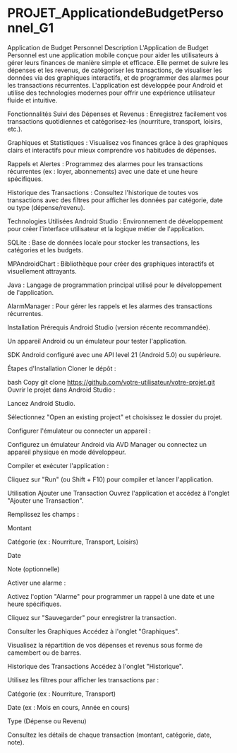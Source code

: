 # PROJET_ApplicationdeBudgetPersonnel_G1
Application de Budget Personnel
Description
L'Application de Budget Personnel est une application mobile conçue pour aider les utilisateurs à gérer leurs finances de manière simple et efficace. Elle permet de suivre les dépenses et les revenus, de catégoriser les transactions, de visualiser les données via des graphiques interactifs, et de programmer des alarmes pour les transactions récurrentes. L'application est développée pour Android et utilise des technologies modernes pour offrir une expérience utilisateur fluide et intuitive.

Fonctionnalités
Suivi des Dépenses et Revenus :
Enregistrez facilement vos transactions quotidiennes et catégorisez-les (nourriture, transport, loisirs, etc.).

Graphiques et Statistiques :
Visualisez vos finances grâce à des graphiques clairs et interactifs pour mieux comprendre vos habitudes de dépenses.

Rappels et Alertes :
Programmez des alarmes pour les transactions récurrentes (ex : loyer, abonnements) avec une date et une heure spécifiques.

Historique des Transactions :
Consultez l'historique de toutes vos transactions avec des filtres pour afficher les données par catégorie, date ou type (dépense/revenu).

Technologies Utilisées
Android Studio : Environnement de développement pour créer l'interface utilisateur et la logique métier de l'application.

SQLite : Base de données locale pour stocker les transactions, les catégories et les budgets.

MPAndroidChart : Bibliothèque pour créer des graphiques interactifs et visuellement attrayants.

Java : Langage de programmation principal utilisé pour le développement de l'application.

AlarmManager : Pour gérer les rappels et les alarmes des transactions récurrentes.

Installation
Prérequis
Android Studio (version récente recommandée).

Un appareil Android ou un émulateur pour tester l'application.

SDK Android configuré avec une API level 21 (Android 5.0) ou supérieure.

Étapes d'Installation
Cloner le dépôt :

bash
Copy
git clone https://github.com/votre-utilisateur/votre-projet.git
Ouvrir le projet dans Android Studio :

Lancez Android Studio.

Sélectionnez "Open an existing project" et choisissez le dossier du projet.

Configurer l'émulateur ou connecter un appareil :

Configurez un émulateur Android via AVD Manager ou connectez un appareil physique en mode développeur.

Compiler et exécuter l'application :

Cliquez sur "Run" (ou Shift + F10) pour compiler et lancer l'application.

Utilisation
Ajouter une Transaction
Ouvrez l'application et accédez à l'onglet "Ajouter une Transaction".

Remplissez les champs :

Montant

Catégorie (ex : Nourriture, Transport, Loisirs)

Date

Note (optionnelle)

Activer une alarme :

Activez l'option "Alarme" pour programmer un rappel à une date et une heure spécifiques.

Cliquez sur "Sauvegarder" pour enregistrer la transaction.

Consulter les Graphiques
Accédez à l'onglet "Graphiques".

Visualisez la répartition de vos dépenses et revenus sous forme de camembert ou de barres.

Historique des Transactions
Accédez à l'onglet "Historique".

Utilisez les filtres pour afficher les transactions par :

Catégorie (ex : Nourriture, Transport)

Date (ex : Mois en cours, Année en cours)

Type (Dépense ou Revenu)

Consultez les détails de chaque transaction (montant, catégorie, date, note).
